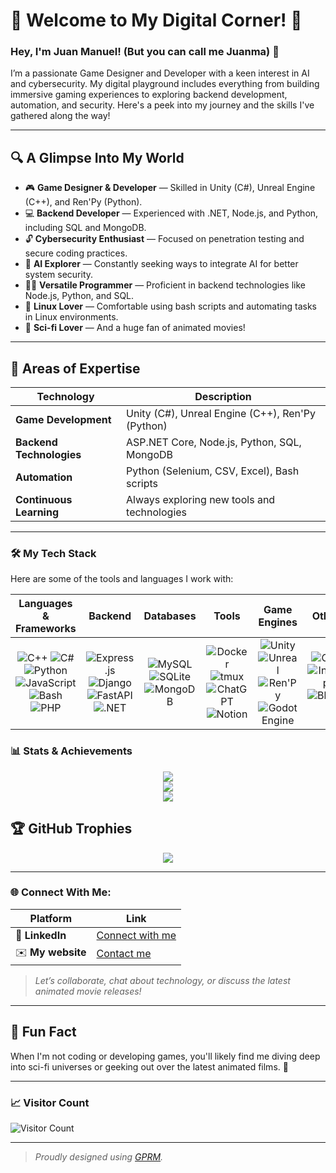 # 💫 Welcome to My Digital Corner! 👾

### Hey, I'm Juan Manuel! (But you can call me Juanma) 👋
I’m a passionate Game Designer and Developer with a keen interest in AI and cybersecurity. My digital playground includes everything from building immersive gaming experiences to exploring backend development, automation, and security. Here's a peek into my journey and the skills I've gathered along the way!

---

## 🔍 A Glimpse Into My World
- 🎮 **Game Designer & Developer** — Skilled in Unity (C#), Unreal Engine (C++), and Ren'Py (Python).
- 💻 **Backend Developer** — Experienced with .NET, Node.js, and Python, including SQL and MongoDB.
- 🔓 **Cybersecurity Enthusiast** — Focused on penetration testing and secure coding practices.
- 🤖 **AI Explorer** — Constantly seeking ways to integrate AI for better system security.
- 🧑‍💼 **Versatile Programmer** — Proficient in backend technologies like Node.js, Python, and SQL.
- 🐧 **Linux Lover** — Comfortable using bash scripts and automating tasks in Linux environments.
- 🌌 **Sci-fi Lover** — And a huge fan of animated movies!

---

## 🎯 Areas of Expertise
| Technology | Description |
|------------|-------------|
| **Game Development** | Unity (C#), Unreal Engine (C++), Ren'Py (Python) |
| **Backend Technologies** | ASP.NET Core, Node.js, Python, SQL, MongoDB |
| **Automation** | Python (Selenium, CSV, Excel), Bash scripts |
| **Continuous Learning** | Always exploring new tools and technologies |

---

### 🛠️ My Tech Stack
Here are some of the tools and languages I work with:

| Languages & Frameworks | Backend | Databases | Tools | Game Engines | Others |
|:---:|:---:|:---:|:---:|:---:|:---:|
| ![C++](https://img.shields.io/badge/C++-%2300599C.svg?logo=c%2B%2B&logoColor=white) ![C#](https://custom-icon-badges.demolab.com/badge/C%23-%23239120.svg?logo=cshrp&logoColor=white) ![Python](https://img.shields.io/badge/Python-3776AB?logo=python&logoColor=fff) ![JavaScript](https://img.shields.io/badge/JavaScript-F7DF1E?logo=javascript&logoColor=333) ![Bash](https://img.shields.io/badge/Bash-4EAA25?logo=gnubash&logoColor=fff) ![PHP](https://img.shields.io/badge/php-%23777BB4.svg?&logo=php&logoColor=white) | ![Express.js](https://img.shields.io/badge/Express.js-%23404d59.svg?logo=express&logoColor=%2361DAFB) ![Django](https://img.shields.io/badge/Django-%23092E20.svg?logo=django&logoColor=white) ![FastAPI](https://img.shields.io/badge/FastAPI-009485.svg?logo=fastapi&logoColor=white) ![.NET](https://img.shields.io/badge/.NET-512BD4?logo=dotnet&logoColor=fff) | ![MySQL](https://img.shields.io/badge/MySQL-4479A1?logo=mysql&logoColor=fff) ![SQLite](https://img.shields.io/badge/SQLite-%2307405e.svg?logo=sqlite&logoColor=white) ![MongoDB](https://img.shields.io/badge/MongoDB-%234ea94b.svg?logo=mongodb&logoColor=white) | ![Docker](https://img.shields.io/badge/docker-%230db7ed.svg?style=flat&logo=docker&logoColor=white) ![tmux](https://img.shields.io/badge/tmux-1BB91F?logo=tmux&logoColor=fff) ![ChatGPT](https://img.shields.io/badge/ChatGPT-74aa9c?logo=openai&logoColor=white) ![Notion](https://img.shields.io/badge/Notion-000?logo=notion&logoColor=fff) | ![Unity](https://img.shields.io/badge/Unity-%2320232a.svg?style=flat&logo=unity&logoColor=white) ![Unreal](https://img.shields.io/badge/Unreal-%2320232a.svg?style=flat&logo=unreal-engine&logoColor=white) ![Ren'Py](https://img.shields.io/badge/Ren'Py-FF7F7F?logo=Renpy&logoColor=fff) ![Godot Engine](https://img.shields.io/badge/Godot-%23FFFFFF.svg?logo=godot-engine)| ![Gimp](https://img.shields.io/badge/Gimp-5C5543?logo=gimp&logoColor=white) ![Inkscape](https://img.shields.io/badge/Inkscape-000000?logo=Inkscape&logoColor=white) ![Blender](https://img.shields.io/badge/Blender-%23F5792A.svg?logo=blender&logoColor=white) |



### 📊 Stats & Achievements
<div align="center">
  <img src="https://github-readme-stats.vercel.app/api?username=jromano743&theme=gruvbox&hide_border=true&include_all_commits=true&count_private=true">
  <br>
  <img src="https://github-readme-streak-stats.herokuapp.com/?user=jromano743&theme=gruvbox&hide_border=true">
  <br>
  <img src="https://github-readme-stats.vercel.app/api/top-langs/?username=jromano743&theme=gruvbox&hide_border=true&include_all_commits=true&count_private=true&layout=compact">
</div>

## 🏆 GitHub Trophies
<div align="center">
  <img src="https://github-profile-trophy.vercel.app/?username=jromano743&theme=onedark&no-frame=true&no-bg=true&column=4">
</div>

---

### 🌐 Connect With Me:
| Platform  | Link  |
|-----------|-------|
| 💼 **LinkedIn** | <a href="https://www.linkedin.com/in/juanma-rs/" target="_blank">Connect with me</a> |
| ✉️ **My website** | <a href="https://bento.me/jotaeme" target="_blank">Contact me</a> |

> _Let’s collaborate, chat about technology, or discuss the latest animated movie releases!_
> 
---

## 👾 Fun Fact
When I'm not coding or developing games, you'll likely find me diving deep into sci-fi universes or geeking out over the latest animated films. 🌌

---

### 📈 Visitor Count
![Visitor Count](https://visitcount.itsvg.in/api?id=jromano743&icon=0&color=0&style=flat)

---

> _Proudly designed using [GPRM](https://gprm.itsvg.in)._
